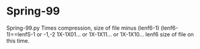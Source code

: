 # Spring-99
Spring-99.py
Times compression, size of  file minus (lenf6-1) (lenf6-1)==lenfS-1 or -1,-2 1X-1X01... or 1X-1X11... or 1X-1X10... lenf6 size of file on this time.
